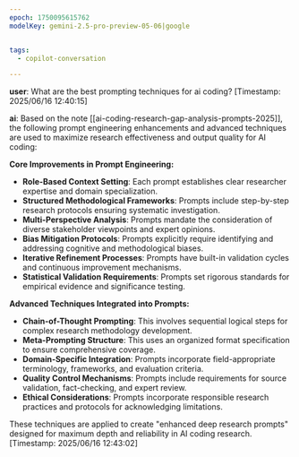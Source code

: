 ```yaml
---
epoch: 1750095615762
modelKey: gemini-2.5-pro-preview-05-06|google


tags:
  - copilot-conversation

---
```


**user**: What are the best prompting techniques for ai coding?
[Timestamp: 2025/06/16 12:40:15]

**ai**: Based on the note [[ai-coding-research-gap-analysis-prompts-2025]], the following prompt engineering enhancements and advanced techniques are used to maximize research effectiveness and output quality for AI coding:

**Core Improvements in Prompt Engineering:**
*   **Role-Based Context Setting**: Each prompt establishes clear researcher expertise and domain specialization.
*   **Structured Methodological Frameworks**: Prompts include step-by-step research protocols ensuring systematic investigation.
*   **Multi-Perspective Analysis**: Prompts mandate the consideration of diverse stakeholder viewpoints and expert opinions.
*   **Bias Mitigation Protocols**: Prompts explicitly require identifying and addressing cognitive and methodological biases.
*   **Iterative Refinement Processes**: Prompts have built-in validation cycles and continuous improvement mechanisms.
*   **Statistical Validation Requirements**: Prompts set rigorous standards for empirical evidence and significance testing.

**Advanced Techniques Integrated into Prompts:**
*   **Chain-of-Thought Prompting**: This involves sequential logical steps for complex research methodology development.
*   **Meta-Prompting Structure**: This uses an organized format specification to ensure comprehensive coverage.
*   **Domain-Specific Integration**: Prompts incorporate field-appropriate terminology, frameworks, and evaluation criteria.
*   **Quality Control Mechanisms**: Prompts include requirements for source validation, fact-checking, and expert review.
*   **Ethical Considerations**: Prompts incorporate responsible research practices and protocols for acknowledging limitations.

These techniques are applied to create "enhanced deep research prompts" designed for maximum depth and reliability in AI coding research.
[Timestamp: 2025/06/16 12:43:02]